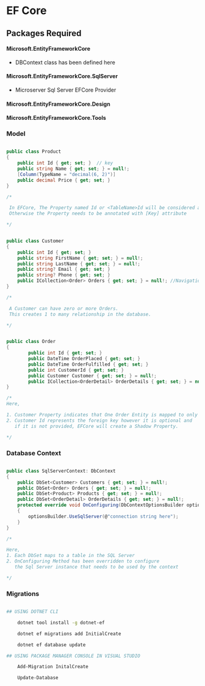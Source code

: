 # EF Core

## Packages Required

#### Microsoft.EntityFrameworkCore
   
- DBContext class has been defined here

#### Microsoft.EntityFrameworkCore.SqlServer

- Microserver Sql Server EFCore Provider

#### Microsoft.EntityFrameworkCore.Design

#### Microsoft.EntityFrameworkCore.Tools


### Model

```csharp

public class Product
{
    public int Id { get; set; }  // key
    public string Name { get; set; } = null!;
    [Column(TypeName = "decimal(6, 2)")]
    public decimal Price { get; set; }
}

/*

 In EFCore, The Property named Id or <TableName>Id will be considered as Primary Key of the Table.
 Otherwise the Property needs to be annotated with [Key] attribute

*/
```

```csharp

public class Customer
{
    public int Id { get; set; }
    public string FirstName { get; set; } = null!;
    public string LastName { get; set; } = null!;
    public string? Email { get; set; }
    public string? Phone { get; set; }
    public ICollection<Order> Orders { get; set; } = null!; //Navigation Property
}

/*

 A Customer can have zero or more Orders. 
 This creates 1 to many relationship in the database.

*/
```

``` csharp

public class Order
{
        public int Id { get; set; }
        public DateTime OrderPlaced { get; set; }
        public DateTime OrderFulfilled { get; set; } 
        public int CustomerId { get; set; }
        public Customer Customer { get; set; } = null!;
        public ICollection<OrderDetail> OrderDetails { get; set; } = null!;
}

/*
Here, 

1. Customer Property indicates that One Order Entity is mapped to only one Customer Entity.
2. Customer Id represents the foreign key however it is optional and 
   if it is not provided, EFCore will create a Shadow Property.

*/
```

### Database Context

```csharp

public class SqlServerContext: DbContext
{
    public DbSet<Customer> Customers { get; set; } = null!;
    public DbSet<Order> Orders { get; set; } = null!;
    public DbSet<Product> Products { get; set; } = null!;
    public DbSet<OrderDetail> OrderDetails { get; set; } = null!;
    protected override void OnConfiguring(DbContextOptionsBuilder optionsBuilder)
    {
        optionsBuilder.UseSqlServer(@"connection string here");
    }
}

/*

Here, 
1. Each DbSet maps to a table in the SQL Server
2. OnConfiguring Method has been overridden to configure 
   the Sql Server instance that needs to be used by the context

*/

```
### Migrations

```sh

## USING DOTNET CLI

    dotnet tool install -g dotnet-ef

    dotnet ef migrations add InitialCreate

    dotnet ef database update

## USING PACKAGE MANAGER CONSOLE IN VISUAL STUDIO

    Add-Migration InitalCreate

    Update-Database

```


